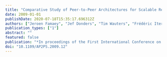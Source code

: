```yaml
---
title: "Comparative Study of Peer-to-Peer Architectures for Scalable Resource Discovery"
date: 2009-01-01
publishDate: 2020-07-18T15:35:17.696312Z
authors: ["Jeroen Famaey", "Jef Donders", "Tim Wauters", "Frédéric Iterbeke", "Niels Sluijs", "Bart De Vleeschauwer", "Filip De Turck", "Piet Demeester", "Rudy Stoop"]
publication_types: ["1"]
abstract: ""
featured: false
publication: "*In proceedings of the First International Conference on Advances in P2P Systems (AP2PS)*"
doi: "10.1109/AP2PS.2009.12"
---
```


